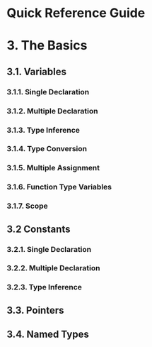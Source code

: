 Quick Reference Guide
=====================

# 3. The Basics

## 3.1. Variables

### 3.1.1. Single Declaration

### 3.1.2. Multiple Declaration

### 3.1.3. Type Inference

### 3.1.4. Type Conversion

### 3.1.5. Multiple Assignment

### 3.1.6. Function Type Variables

### 3.1.7. Scope

## 3.2 Constants

### 3.2.1. Single Declaration

### 3.2.2. Multiple Declaration
 
### 3.2.3. Type Inference

## 3.3. Pointers

## 3.4. Named Types
